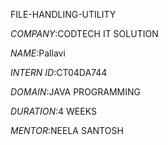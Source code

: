 FILE-HANDLING-UTILITY

*COMPANY*:CODTECH IT SOLUTION

*NAME*:Pallavi

*INTERN ID*:CT04DA744

*DOMAIN*:JAVA PROGRAMMING

*DURATION*:4 WEEKS

*MENTOR*:NEELA SANTOSH

